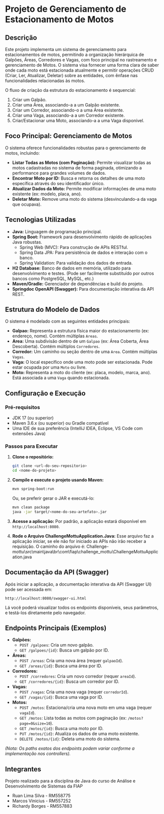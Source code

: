 # Projeto de Gerenciamento de Estacionamento de Motos

## Descrição

Este projeto implementa um sistema de gerenciamento para estacionamentos de motos, permitindo a organização hierárquica de Galpões, Áreas, Corredores e Vagas, com foco principal no rastreamento e gerenciamento de Motos. O sistema visa fornecer uma forma clara de saber onde cada moto está estacionada atualmente e permitir operações CRUD (Criar, Ler, Atualizar, Deletar) sobre as entidades, com ênfase nas funcionalidades relacionadas às motos.

O fluxo de criação da estrutura do estacionamento é sequencial:
1.  Criar um Galpão.
2.  Criar uma Área, associando-a a um Galpão existente.
3.  Criar um Corredor, associando-o a uma Área existente.
4.  Criar uma Vaga, associando-a a um Corredor existente.
5.  Criar/Estacionar uma Moto, associando-a a uma Vaga disponível.

## Foco Principal: Gerenciamento de Motos

O sistema oferece funcionalidades robustas para o gerenciamento de motos, incluindo:

*   **Listar Todas as Motos (com Paginação):** Permite visualizar todas as motos cadastradas no sistema de forma paginada, otimizando a performance para grandes volumes de dados.
*   **Encontrar Moto por ID:** Busca e retorna os detalhes de uma moto específica através do seu identificador único.
*   **Atualizar Dados da Moto:** Permite modificar informações de uma moto existente (ex: modelo, placa, ano).
*   **Deletar Moto:** Remove uma moto do sistema (desvinculando-a da vaga que ocupava).

## Tecnologias Utilizadas

*   **Java:** Linguagem de programação principal.
*   **Spring Boot:** Framework para desenvolvimento rápido de aplicações Java robustas.
    *   Spring Web (MVC): Para construção de APIs RESTful.
    *   Spring Data JPA: Para persistência de dados e interação com o banco.
    *   Spring Validation: Para validação dos dados de entrada.
*   **H2 Database:** Banco de dados em memória, utilizado para desenvolvimento e testes. (Pode ser facilmente substituído por outros bancos como PostgreSQL, MySQL, etc.)
*   **Maven/Gradle:** Gerenciador de dependências e build do projeto.
*   **Springdoc OpenAPI (Swagger):** Para documentação interativa da API REST.


## Estrutura do Modelo de Dados

O sistema é modelado com as seguintes entidades principais:

*   **Galpao:** Representa a estrutura física maior do estacionamento (ex: endereço, nome). Contém múltiplas `Areas`.
*   **Area:** Uma subdivisão dentro de um `Galpao` (ex: Área Coberta, Área Descoberta). Contém múltiplos `Corredores`.
*   **Corredor:** Um caminho ou seção dentro de uma `Area`. Contém múltiplas `Vagas`.
*   **Vaga:** O local específico onde uma moto pode ser estacionada. Pode estar ocupada por uma `Moto` ou livre.
*   **Moto:** Representa a moto do cliente (ex: placa, modelo, marca, ano). Está associada a uma `Vaga` quando estacionada.

## Configuração e Execução

### Pré-requisitos

*   JDK 17 (ou superior)
*   Maven 3.6.x (ou superior) ou Gradle compatível
*   Uma IDE de sua preferência (IntelliJ IDEA, Eclipse, VS Code com extensões Java)

### Passos para Executar

1.  **Clone o repositório:**
    ```bash
    git clone <url-do-seu-repositorio>
    cd <nome-do-projeto>
    ```

2.  **Compile e execute o projeto usando Maven:**
    ```bash
    mvn spring-boot:run
    ```
    Ou, se preferir gerar o JAR e executá-lo:
    ```bash
    mvn clean package
    java -jar target/<nome-do-seu-artefato>.jar
    ```

3.  **Acesse a aplicação:**
    Por padrão, a aplicação estará disponível em `http://localhost:8080`.

4.  **Rode o Arquivo ChallengeMottuApplication.Java:**
    Esse arquivo faz a aplicação iniciar, se ele não for iniciado as APIs não irão receber a requisição.
    O caminho do arquivo é: Challenge-mottu\src\main\java\br\com\fiap\challenge_mottu\ChallengeMottuApplication.java
## Documentação da API (Swagger)

Após iniciar a aplicação, a documentação interativa da API (Swagger UI) pode ser acessada em:

`http://localhost:8080/swagger-ui.html`

Lá você poderá visualizar todos os endpoints disponíveis, seus parâmetros, e testá-los diretamente pelo navegador.

## Endpoints Principais (Exemplos)

*   **Galpões:**
    *   `POST /galpoes`: Cria um novo galpão.
    *   `GET /galpoes/{id}`: Busca um galpão por ID.
*   **Áreas:**
    *   `POST /areas`: Cria uma nova área (requer `galpaoId`).
    *   `GET /areas/{id}`: Busca uma área por ID.
*   **Corredores:**
    *   `POST /corredores`: Cria um novo corredor (requer `areaId`).
    *   `GET /corredores/{id}`: Busca um corredor por ID.
*   **Vagas:**
    *   `POST /vagas`: Cria uma nova vaga (requer `corredorId`).
    *   `GET /vagas/{id}`: Busca uma vaga por ID.
*   **Motos:**
    *   `POST /motos`: Estaciona/cria uma nova moto em uma vaga (requer `vagaId`).
    *   `GET /motos`: Lista todas as motos com paginação (ex: `/motos?page=0&size=10`).
    *   `GET /motos/{id}`: Busca uma moto por ID.
    *   `PUT /motos/{id}`: Atualiza os dados de uma moto existente.
    *   `DELETE /motos/{id}`: Deleta uma moto do sistema.

*(Nota: Os paths exatos dos endpoints podem variar conforme a implementação nos controllers).*

## Integrantes

Projeto realizado para a disciplina de Java do curso de Análise e Desenvolvimento de Sistemas da FIAP 
* Ruan Lima Silva - RM558775
* Marcos Vinicius - RM557252 
* Richardy Borges - RM557883


